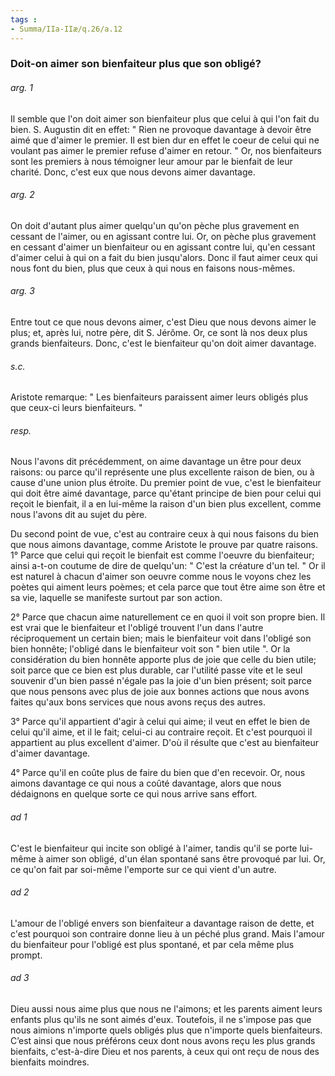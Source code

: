 ```yaml
---
tags : 
- Summa/IIa-IIæ/q.26/a.12
---
```


### Doit-on aimer son bienfaiteur plus que son obligé?

###### arg. 1
Il semble que l'on doit aimer son bienfaiteur plus que celui à qui l'on fait du bien. S. Augustin dit en effet: " Rien ne provoque davantage à devoir être aimé que d'aimer le premier. Il est bien dur en effet le coeur de celui qui ne voulant pas aimer le premier refuse d'aimer en retour. " Or, nos bienfaiteurs sont les premiers à nous témoigner leur amour par le bienfait de leur charité. Donc, c'est eux que nous devons aimer davantage. 

###### arg. 2
On doit d'autant plus aimer quelqu'un qu'on pèche plus gravement en cessant de l'aimer, ou en agissant contre lui. Or, on pèche plus gravement en cessant d'aimer un bienfaiteur ou en agissant contre lui, qu'en cessant d'aimer celui à qui on a fait du bien jusqu'alors. Donc il faut aimer ceux qui nous font du bien, plus que ceux à qui nous en faisons nous-mêmes. 

###### arg. 3
Entre tout ce que nous devons aimer, c'est Dieu que nous devons aimer le plus; et, après lui, notre père, dit S. Jérôme. Or, ce sont là nos deux plus grands bienfaiteurs. Donc, c'est le bienfaiteur qu'on doit aimer davantage. 

###### s.c.
Aristote remarque: " Les bienfaiteurs paraissent aimer leurs obligés plus que ceux-ci leurs bienfaiteurs. " 

###### resp.
Nous l'avons dit précédemment, on aime davantage un être pour deux raisons: ou parce qu'il représente une plus excellente raison de bien, ou à cause d'une union plus étroite. Du premier point de vue, c'est le bienfaiteur qui doit être aimé davantage, parce qu'étant principe de bien pour celui qui reçoit le bienfait, il a en lui-même la raison d'un bien plus excellent, comme nous l'avons dit au sujet du père. 

Du second point de vue, c'est au contraire ceux à qui nous faisons du bien que nous aimons davantage, comme Aristote le prouve par quatre raisons. 1° Parce que celui qui reçoit le bienfait est comme l'oeuvre du bienfaiteur; ainsi a-t-on coutume de dire de quelqu'un: " C'est la créature d'un tel. " Or il est naturel à chacun d'aimer son oeuvre comme nous le voyons chez les poètes qui aiment leurs poèmes; et cela parce que tout être aime son être et sa vie, laquelle se manifeste surtout par son action. 

2° Parce que chacun aime naturellement ce en quoi il voit son propre bien. Il est vrai que le bienfaiteur et l'obligé trouvent l'un dans l'autre réciproquement un certain bien; mais le bienfaiteur voit dans l'obligé son bien honnête; l'obligé dans le bienfaiteur voit son " bien utile ". Or la considération du bien honnête apporte plus de joie que celle du bien utile; soit parce que ce bien est plus durable, car l'utilité passe vite et le seul souvenir d'un bien passé n'égale pas la joie d'un bien présent; soit parce que nous pensons avec plus de joie aux bonnes actions que nous avons faites qu'aux bons services que nous avons reçus des autres. 

3° Parce qu'il appartient d'agir à celui qui aime; il veut en effet le bien de celui qu'il aime, et il le fait; celui-ci au contraire reçoit. Et c'est pourquoi il appartient au plus excellent d'aimer. D'où il résulte que c'est au bienfaiteur d'aimer davantage. 

4° Parce qu'il en coûte plus de faire du bien que d'en recevoir. Or, nous aimons davantage ce qui nous a coûté davantage, alors que nous dédaignons en quelque sorte ce qui nous arrive sans effort. 

###### ad 1
C'est le bienfaiteur qui incite son obligé à l'aimer, tandis qu'il se porte lui-même à aimer son obligé, d'un élan spontané sans être provoqué par lui. Or, ce qu'on fait par soi-même l'emporte sur ce qui vient d'un autre. 

###### ad 2
L'amour de l'obligé envers son bienfaiteur a davantage raison de dette, et c'est pourquoi son contraire donne lieu à un péché plus grand. Mais l'amour du bienfaiteur pour l'obligé est plus spontané, et par cela même plus prompt. 

###### ad 3
Dieu aussi nous aime plus que nous ne l'aimons; et les parents aiment leurs enfants plus qu'ils ne sont aimés d'eux. Toutefois, il ne s'impose pas que nous aimions n'importe quels obligés plus que n'importe quels bienfaiteurs. C’est ainsi que nous préférons ceux dont nous avons reçu les plus grands bienfaits, c'est-à-dire Dieu et nos parents, à ceux qui ont reçu de nous des bienfaits moindres. 

